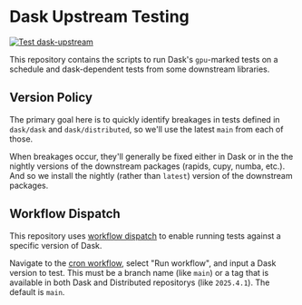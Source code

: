 # Dask Upstream Testing

[![Test dask-upstream](https://github.com/rapidsai/dask-upstream-testing/actions/workflows/cron.yaml/badge.svg)](https://github.com/rapidsai/dask-upstream-testing/actions/workflows/cron.yaml)

This repository contains the scripts to run Dask's `gpu`-marked tests on a schedule
and dask-dependent tests from some downstream libraries.

## Version Policy

The primary goal here is to quickly identify breakages in tests defined in `dask/dask` and `dask/distributed`, so we'll use the latest `main` from each of those.

When breakages occur, they'll generally be fixed either in Dask or in the the nightly versions of the downstream packages (rapids, cupy, numba, etc.). And so we install the nightly (rather than `latest`) version of the downstream packages.

## Workflow Dispatch

This repository uses [workflow dispatch](https://docs.github.com/en/actions/writing-workflows/workflow-syntax-for-github-actions#onworkflow_dispatch) to enable running tests against
a specific version of Dask.

Navigate to the [cron workflow](https://github.com/rapidsai/dask-upstream-testing/actions/workflows/cron.yaml), select "Run workflow", and input a Dask version to test. This must be a branch name (like `main`) or a tag that is available in both Dask and Distributed repositorys (like `2025.4.1`). The default is `main`.
